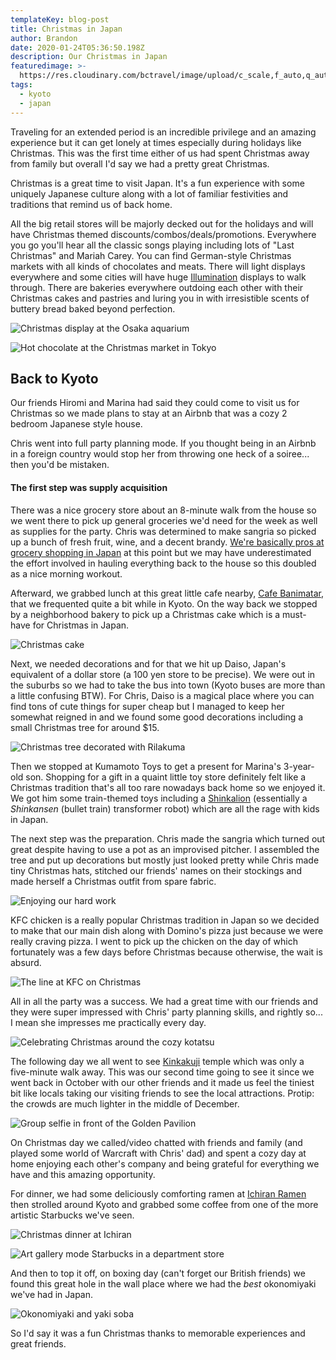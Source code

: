 ```yaml
---
templateKey: blog-post
title: Christmas in Japan
author: Brandon
date: 2020-01-24T05:36:50.198Z
description: Our Christmas in Japan
featuredimage: >-
  https://res.cloudinary.com/bctravel/image/upload/c_scale,f_auto,q_auto,w_1080/v1579592050/christmas/IMG_20191125_220920_mjte4s.jpg
tags:
  - kyoto
  - japan
---
```

Traveling for an extended period is an incredible privilege and an amazing experience but it can get lonely at times especially during holidays like Christmas. This was the first time either of us had spent Christmas away from family but overall I'd say we had a pretty great Christmas.

Christmas is a great time to visit Japan. It's a fun experience with some uniquely Japanese culture along with a lot of familiar festivities and traditions that remind us of back home.

All the big retail stores will be majorly decked out for the holidays and will have Christmas themed discounts/combos/deals/promotions. Everywhere you go you'll hear all the classic songs playing including lots of "Last Christmas" and Mariah Carey. You can find German-style Christmas markets with all kinds of chocolates and meats. There will light displays everywhere and some cities will have huge [Illumination](/blog/2019-12-16-kobe-in-december/) displays to walk through. There are bakeries everywhere outdoing each other with their Christmas cakes and pastries and luring you in with irresistible scents of buttery bread baked beyond perfection. 

![Christmas display at the Osaka aquarium](https://res.cloudinary.com/bctravel/image/upload/c_scale,f_auto,q_auto,w_1080/v1579615639/christmas/IMG_2210_ey1cdm.jpg "Christmas display at the Osaka aquarium")

![Hot chocolate at the Christmas market in Tokyo](https://res.cloudinary.com/bctravel/image/upload/c_scale,f_auto,q_auto,w_1080/v1579591921/christmas/IMG_20191210_185302_kxxynx.jpg "Hot chocolate at the Christmas market in Tokyo")

## Back to Kyoto

Our friends Hiromi and Marina had said they could come to visit us for Christmas so we made plans to stay at an Airbnb that was a cozy 2 bedroom Japanese style house.

Chris went into full party planning mode. If you thought being in an Airbnb in a foreign country would stop her from throwing one heck of a soiree... then you'd be mistaken.

#### The first step was supply acquisition

There was a nice grocery store about an 8-minute walk from the house so we went there to pick up general groceries we'd need for the week as well as supplies for the party. Chris was determined to make sangria so picked up a bunch of fresh fruit, wine, and a decent brandy. [We're basically pros at grocery shopping in Japan](/blog/2019-11-14-grocery-adventures-in-kyoto/) at this point but we may have underestimated the effort involved in hauling everything back to the house so this doubled as a nice morning workout.

Afterward, we grabbed lunch at this great little cafe nearby, [Cafe Banimatar](https://www.tripadvisor.com/Restaurant_Review-g14123848-d13545688-Reviews-Banimatar-Kita_Kyoto_Kyoto_Prefecture_Kinki.html), that we frequented quite a bit while in Kyoto. On the way back we stopped by a neighborhood bakery to pick up a Christmas cake which is a must-have for Christmas in Japan.

![Christmas cake](https://res.cloudinary.com/bctravel/image/upload/c_scale,f_auto,q_auto,w_1080/v1579615117/christmas/IMG_20191221_223109_vtwnkl.jpg "Christmas cake")

Next, we needed decorations and for that we hit up Daiso, Japan's equivalent of a dollar store (a 100 yen store to be precise). We were out in the suburbs so we had to take the bus into town (Kyoto buses are more than a little confusing BTW). For Chris, Daiso is a magical place where you can find tons of cute things for super cheap but I managed to keep her somewhat reigned in and we found some good decorations including a small Christmas tree for around $15.

![Christmas tree decorated with Rilakuma](https://res.cloudinary.com/bctravel/image/upload/c_scale,f_auto,q_auto,w_1080/v1579592027/christmas/EFFECTS_kpy1e5.jpg "Christmas tree decorated with Rilakuma")

Then we stopped at Kumamoto Toys to get a present for Marina's 3-year-old son. Shopping for a gift in a quaint little toy store definitely felt like a Christmas tradition that's all too rare nowadays back home so we enjoyed it. We got him some train-themed toys including a [Shinkalion](https://www.youtube.com/watch?v=8VFfEZWn9P4) (essentially a _Shinkansen_ (bullet train) transformer robot) which are all the rage with kids in Japan.

The next step was the preparation. Chris made the sangria which turned out great despite having to use a pot as an improvised pitcher. I assembled the tree and put up decorations but mostly just looked pretty while Chris made tiny Christmas hats, stitched our friends' names on their stockings and made herself a Christmas outfit from spare fabric.

![Enjoying our hard work](https://res.cloudinary.com/bctravel/image/upload/c_scale,f_auto,q_auto,w_1080/v1579667566/christmas/IMG_2537_cgkakx.jpg "Enjoying our hard work")

KFC chicken is a really popular Christmas tradition in Japan so we decided to make that our main dish along with Domino's pizza just because we were really craving pizza. I went to pick up the chicken on the day of which fortunately was a few days before Christmas because otherwise, the wait is absurd.

![The line at KFC on Christmas](https://res.cloudinary.com/bctravel/image/upload/c_scale,f_auto,q_auto,w_1080/v1579592007/christmas/IMG_20191224_183119_p3bshm.jpg "The line at KFC on Christmas")

All in all the party was a success. We had a great time with our friends and they were super impressed with Chris' party planning skills, and rightly so... I mean she impresses me practically every day.

![Celebrating Christmas around the cozy kotatsu](https://res.cloudinary.com/bctravel/image/upload/c_scale,f_auto,q_auto,w_1080/v1579591943/christmas/IMG_20191222_175652_gg14yg.jpg "Celebrating Christmas around the cozy kotatsu")

The following day we all went to see [Kinkakuji](https://www.japan-guide.com/e/e3908.html) temple which was only a five-minute walk away. This was our second time going to see it since we went back in October with our other friends and it made us feel the tiniest bit like locals taking our visiting friends to see the local attractions. Protip: the crowds are much lighter in the middle of December.

![Group selfie in front of the Golden Pavilion](https://res.cloudinary.com/bctravel/image/upload/c_scale,f_auto,q_auto,w_1080/v1579592035/christmas/MVIMG_20191223_121645_sdtoda.jpg "Group selfie in front of the Golden Pavilion")

On Christmas day we called/video chatted with friends and family (and played some world of Warcraft with Chris' dad) and spent a cozy day at home enjoying each other's company and being grateful for everything we have and this amazing opportunity.

For dinner, we had some deliciously comforting ramen at [Ichiran Ramen](https://jw-webmagazine.com/ichiran-ramen-how-to-skip-the-line-at-ichiran-ramen-shibuya-32396eadc25a/) then strolled around Kyoto and grabbed some coffee from one of the more artistic Starbucks we've seen.

![Christmas dinner at Ichiran](https://res.cloudinary.com/bctravel/image/upload/c_scale,f_auto,q_auto,w_1080/v1579591971/christmas/IMG_20191224_185205_hr0uh7.jpg "Christmas dinner at Ichiran")

![Art gallery mode Starbucks in a department store](https://res.cloudinary.com/bctravel/image/upload/c_scale,f_auto,q_auto,w_1080/v1579592027/christmas/IMG_20191224_195927_yndwn3.jpg "Art gallery mode Starbucks in a department store")

And then to top it off, on boxing day (can't forget our British friends) we found this great hole in the wall place where we had the _best_ okonomiyaki we've had in Japan.

![Okonomiyaki and yaki soba](https://res.cloudinary.com/bctravel/image/upload/c_scale,f_auto,q_auto,w_1080/v1579592021/christmas/IMG_20191227_124939_ihmcui.jpg "Okonomiyaki and yaki soba at Dainoji")

So I'd say it was a fun Christmas thanks to memorable experiences and great friends.
